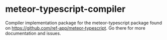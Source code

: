 # meteor-typescript-compiler
Compiler implementation package for the meteor-typescript package found on https://github.com/ref-app/meteor-typescript. Go there for more documentation and issues.
